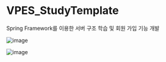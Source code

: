 # VPES_StudyTemplate
Spring Framework를 이용한 서버 구조 학습 및 회원 가입 기능 개발

![image](https://user-images.githubusercontent.com/68148196/189511440-84f9ee71-546d-49de-8db9-6181fa2421f0.png)

![image](https://user-images.githubusercontent.com/68148196/189511477-01aa0cb9-e0eb-4334-8434-9aeec9251a3a.png)
